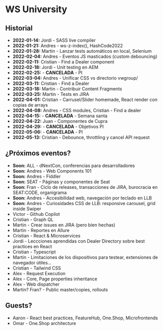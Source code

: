 # WS University

## Historial

+ **2022-01-14:** Jordi - SASS live compiler
+ **2022-01-21:** Andres - ws-z-index(), HashCode2022
+ **2022-01-28:** Martin - Lanzar tests automáticos en local, Selenium
+ **2022-02-04:** Andres - Eventos JS masticados (custom debouncing)
+ **2022-02-11:** Cristian - Find a Dealer component
+ **2022-02-18:** Jordi - Unit testing en AEM
+ **2022-02-25:** - **CANCELADA** - PI
+ **2022-03-04:** Andres - Unificar CSS vs directorio vwgroup/
+ **2022-03-11:** Cristian - Find a Dealer
+ **2022-03-18:** Martin - Contribuir Content Fragments
+ **2022-03-25:** Martin - Tests en JIRA
+ **2022-04-01:** Cristian - Carrusel/Slider homemade, React render con copias de arrays
+ **2022-04-08:** Andres - CSS modules, Cristian - Find a dealer
+ **2022-04-15:** - **CANCELADA** - Semana santa
+ **2022-04-22:** Juan - Componentes de Cupra
+ **2022-04-29:** - **CANCELADA** - Objetivos PI
+ **2022-05-06:** - **CANCELADA** - PI
+ **2022-05-13:** Cristian - Debounce, throttling y cancel API request

## ¿Próximos eventos?

+ **Soon:** ALL - dNextCon, conferencias para desarrolladores
+ **Soon:** Andres - Web Components 101
+ **Soon:** Andres - Fiddler
+ **Soon:** SEAT - Páginas y componentes de Seat
+ **Soon:** Fran - Ciclo de releases, transacciones de JIRA, burocracia en SEAT:CODE, organigrama
+ **Soon:** Andres - Accesibilidad web, navegación por teclado en LLB
+ **Soon:** Andres - Curiosidades CSS de LLB: responsive carousel, grid inside Swiper
+ Victor - Github Copilot
+ Cristian - Graph QL
+ Martin - Crear issues en JIRA (pero bien hechas)
+ Martin - Reportes en Allure
+ Cristian - React & Microservices
+ Jordi - Leccciones aprendidas con Dealer Directory sobre best practices en React
+ Cristian - Typescript
+ Martin - Limitaciones de los dispositivos para testear, extensiones de navegador útiles...
+ Cristian - Tailwind CSS
+ Alex - Request Execution
+ Alex - Core, Page properties inheritance
+ Alex - Web dispatcher
+ Martin? Fran? - Public master/copies, rollouts

## Guests?

+ Aaron - React best practices, FeatureHub, One.Shop, Microfrontends
+ Omar - One.Shop architecture